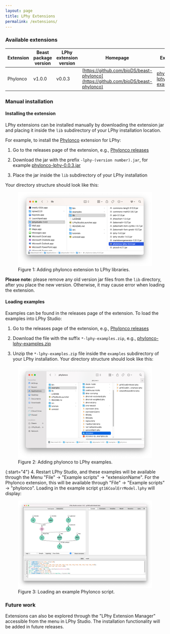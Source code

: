 ```yaml
---
layout: page
title: LPhy Extensions
permalink: /extensions/
---
```


### Available extensions

| Extension | Beast package version | LPhy extension version | Homepage | Examples |
| -------- | ------- | ------------ | ------- | ---|
| Phylonco  | v1.0.0 | v0.0.3 | [https://github.com/bioDS/beast-phylonco](https://github.com/bioDS/beast-phylonco) | [phylonco-lphy-examples.zip](https://github.com/bioDS/beast-phylonco/releases/download/v1.0.0/phylonco-lphy-examples.zip) |


### Manual installation

#### Installing the extension
LPhy extensions can be installed manually by downloading the extension jar and placing it inside the `lib` subdirectory of your LPhy installation location.

For example, to install the [Phylonco](https://github.com/bioDS/beast-phylonco) extension for LPhy:

1. Go to the releases page of the extension, e.g., [Phylonco releases](https://github.com/bioDS/beast-phylonco/releases)

2. Download the jar with the prefix `-lphy-(version number).jar`, for example [phylonco-lphy-0.0.3.jar](https://github.com/bioDS/beast-phylonco/releases/download/v1.0.0/phylonco-lphy-0.0.3.jar)

3. Place the jar inside the `lib` subdirectory of your LPhy installation

Your directory structure should look like this:

<figure class="image">
  <a href="/images/LPhyLibPhylonco.png">
    <img src="/images/LPhyLibPhylonco.png" alt="LPhy libraries">
  </a>
  <figcaption>Figure 1: Adding phylonco extension to LPhy libraries.</figcaption>
</figure>

__Please note:__ please remove any old version jar files from the `lib` directory, 
after you place the new version. Otherwise, it may cause error when loading the extension.


#### Loading examples
Examples can be found in the releases page of the extension. 
To load the examples into LPhy Studio: 

1. Go to the releases page of the extension, e.g., [Phylonco releases](https://github.com/bioDS/beast-phylonco/releases)

2. Download the file with the suffix `*-lphy-examples.zip`, e.g., [phylonco-lphy-examples.zip](https://github.com/bioDS/beast-phylonco/releases/download/v1.0.0/phylonco-lphy-examples.zip)

3. Unzip the `*-lphy-examples.zip` file inside the `examples` subdirectory of your LPhy installation. Your directory structure should look like this: 

<figure class="image">
  <a href="/images/LPhyExamplesPhylonco.png">
    <img src="/images/LPhyExamplesPhylonco.png" alt="LPhy examples">
  </a>
  <figcaption>Figure 2: Adding phylonco to LPhy examples.</figcaption>
</figure>

{:start="4"}
4. Restart LPhy Studio, and these examples will be available through the Menu "File" -> "Example scripts" -> "extensionName". For the Phylonco extension, this will be available through "File" -> "Example scripts" -> "phylonco". Loading in the example script `gt16CoalErrModel.lphy` will display: 

<figure class="image">
  <a href="/images/LPhyStudioPhylonco.png">
    <img src="/images/LPhyStudioPhylonco.png" alt="Phylonco script">
  </a>
  <figcaption>Figure 3: Loading an example Phylonco script.</figcaption>
</figure>


### Future work

Extensions can also be explored through the "LPhy Extension Manager" accessible from the menu in LPhy Studio.
The installation functionality will be added in future releases. 

